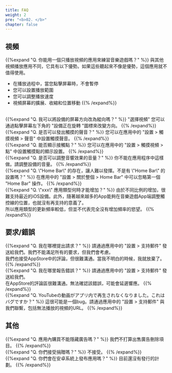 ```yaml
---
title: FAQ
weight: 2
pre: "<b>02. </b>"
chapter: false
---
```


## 視頻

{{%expand "Q. 你能用一個只播放視頻的應用來練習音樂遊戲嗎？" %}}
與其他視頻播放應用不同，它具有以下優勢。如果這些聽起來不像是優勢，這個應用就不值得使用。
- 在播放過程中，當您點擊屏幕時，不會暫停
- 您可以設置播放範圍
- 您可以調整播放速度
- 視頻屏幕的擴展、收縮和位置移動
{{% /expand%}}
<br>
{{%expand "Q. 我可以將設備的屏幕方向改為縱向嗎？" %}}
"選擇視頻" 您可以通過點擊屏幕左下角的 "設備正在旋轉 "圖標來改變方向。
{{% /expand%}}
<br>
{{%expand "Q. 是否可以發出觸摸的聲音？" %}}
您可以在應用中的 "設置 > 觸摸視頻 > 聲音" 中設置觸摸聲音。
{{% /expand%}}
<br>
{{%expand "Q. 能否顯示接觸點？" %}}
您可以在應用中的 "設置 > 觸摸視頻 > 點" 中設置觸摸點的顯示設置。
{{% /expand%}}
<br>
{{%expand "Q. 是否可以調整音響效果的音量？" %}}
你不能在應用程序中這樣做。請調整設備的音量。
{{% /expand%}}
<br>
{{%expand "Q. \"Home Bar\" 的存在，讓人難以發揮。不是有 \"Home Bar\" 的設置嗎？" %}}
在應用中的 "設置 > 關於整個 > Home Bar" 中可以忽略第一個 "Home Bar" 操作。
{{% /expand%}}
<br>
{{%expand "Q. \"xxx\" 應用類型何時才能增加？" %}}
由於不同比例的增加，很難支持最近的iOS設備。此外，隨著越來越多的App能夠在音樂遊戲App端調整觸控線的位置，也就沒有再支持的意義了。<br>所以應用類型的更新頻率較低，但並不代表完全沒有增加頻率的慾望。
{{% /expand%}}

## 要求/錯誤

{{%expand "Q. 我在哪裡提出請求？" %}}
請通過應用中的 "設置 > 支持郵件" 發送給我們。我們不能滿足所有的要求，但我們會考慮。<br>我們也接受AppStore中的評論，但很難溝通。當我不明白的時候，我就放棄了。
{{% /expand%}}
<br>
{{%expand "Q. 我在哪里報告錯誤？" %}}
請通過應用中的 "設置 > 支持郵件" 發送給我們。<br>在AppStore的評論區很難溝通。無法確認該錯誤，可能會延遲響應。
{{% /expand%}}
<br>
{{%expand "Q. YouTubeの動画がアプリ内で再生されなくなりました。これはバグですか？" %}}
這很可能是一個bug。請通過應用中的 "設置 > 支持郵件" 與我們聯繫，包括無法播放的視頻的URL。
{{% /expand%}}

## 其他

{{%expand "Q. 應用內購買不能隱藏廣告嗎？" %}}
我們不打算出售廣告刪除項目。
{{% /expand%}}
<br>
{{%expand "Q. 你們接受捐贈嗎？" %}}
不接受。
{{% /expand%}}
<br>
{{%expand "Q. 你們會在安卓系統上發布應用嗎？" %}}
目前還沒有發行的計劃。
{{% /expand%}}
